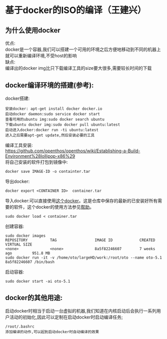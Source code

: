 # 基于docker的ISO的编译（王建兴）
## 为什么使用docker
优点:  
docker是一个容器,我们可以搭建一个可用的环境之后方便地移动到不同的机器上就可以重新编译环境,不受host的影响  
缺点:  
编译出的docker img比只下载编译工具的size要大很多,需要较长时间的下载  
## docker编译环境的搭建(参考):
docker搭建:  
```
安装docker: apt-get install docker docker.io
启动docker daemon:sudo service docker start
查看可用的ubuntu img:sudo docker search ubuntu
下载ubuntu docker img:sudo docker pull ubuntu:latest
启动进入docker:docker run -ti ubuntu:latest
进入之后需要apt-get update,然后安装必要的工具
```
编译工具安装:  
https://github.com/openthos/openthos/wiki/Establishing-a-Build-Environment%28lollipop-x86%29  
将自己安装的软件打包到镜像中:
```
docker save IMAGE-ID -o containter.tar
```
导出docker:
```
docker export <CONTAINER ID>  container.tar  
```
导入docker:可以直接使用[这个docker](https://github.com/openthos/tools_analysis/tree/master/openthos_compile_env)。这是仓库中保存的最新的已安装好所有需要的软件，这个docker的使用方法参见[帮助](https://github.com/openthos/tools_analysis/blob/master/README.md)。
```
sudo docker load < container.tar
```
创建容器:
```
sudo docker images
REPOSITORY          TAG                 IMAGE ID            CREATED             VIRTUAL SIZE
<none>              <none>              8a5f82246607        7 weeks ago         951.8 MB
sudo docker run -it -v /home/oto/largeHD/work:/root/oto --name oto-5.1 8a5f82246607 /bin/bash
```
启动容器:
```
sudo docker start -ai oto-5.1
```
## docker的其他用途:
启动docker时相当于启动一台虚拟的机器,我们知道在内核启动后会执行一系列用户活动的初始化,因此可以定制在启动docker时启动编译任务;
```
/root/.bashrc
添加编译的动作,可以起到启动docker时自动编译的效果
```

